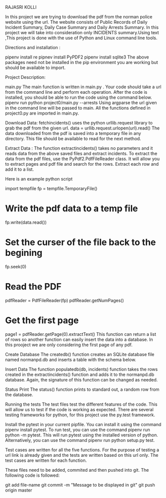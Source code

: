 RAJASRI KOLLI 


In this project we are trying to download the pdf from the norman police website using the url. The website consists of Public Records of Daily Incident Summary, Daily Case Summary and Daily Arrests Summary. In this project we will take into consideration only INCIDENTS summary.Using text ,This project is done with the use of Python and Linux command line tools.


Directions and installation :

pipenv install re
pipnev install PyPDF2
pipenv install sqlite3
The above packages need not be installed in the pip environment you are working but should be available to import.

Project Description:

main.py
The main function is written in main.py . Your code should take a url from the command line and perform each operation. After the code is installed, you should be able to run the code using the command below.
pipenv run python project0/main.py --arrests <url>
Using argparse the url given in the command line will be passed to main. All the functions defined in project0.py are imported in main.py.

Download Data:
fetchincidents() uses the python urllib.request library to grab the pdf from the given url.
data = urllib.request.urlopen(url).read()
The data downloaded from the pdf is saved into a temporary file in any directory. This file should be available to read for the next method.

Extract Data :
The function extractincidents() takes no parameters and it reads data from the above saved files and extract incidents.
To extract the data from the pdf files, use the PyPdf2.PdfFileReader class. It will allow you to extract pages and pdf file and search for the rows. Extract each row and add it to a list.

Here is an example python script 

import tempfile
fp = tempfile.TemporaryFile()

# Write the pdf data to a temp file
fp.write(data.read())

# Set the curser of the file back to the begining
fp.seek(0)

# Read the PDF
pdfReader = PdfFileReader(fp)
pdfReader.getNumPages()

# Get the first page
page1 = pdfReader.getPage(0).extractText()
This function can return a list of rows so another function can easily insert the data into a database. In this prooject we are only considering the first page of any pdf.

Create Database
The createdb() function creates an SQLite database file named normanpd.db and inserts a table with the schema below.

Insert Data
The function populatedb(db, incidents) function takes the rows created in the extractincidents() function and adds it to the normanpd.db database. Again, the signature of this function can be changed as needed.

Status Print
The status() function prints to standard out, a random row from the database. 

Running the tests
The test files test the different features of the code. This will allow us to test if the code is working as expected. There are several testing frameworks for python, for this project use the py.test framework.

Install the pytest in your current pipfile. You can install it using the command pipenv install pytest. To run test, you can use the command pipenv run python -m pytest. This will run pytest using the installed version of python. Alternatively, you can use the command pipenv run python setup.py test.

Test cases are written for all the five functions. For the purpose of testing a url link is already given and the tests are written based on this url only. The test cases are written for each function.


These files need to be added, commited and then pushed into git. The following code is followed:

git add file-name
git commit -m "Message to be displayed in git"
git push origin master
